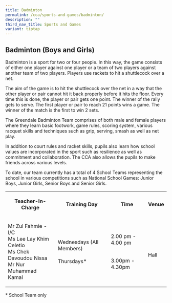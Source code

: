 ```yaml
---
title: Badminton
permalink: /cca/sports-and-games/badminton/
description: ""
third_nav_title: Sports and Games
variant: tiptap
---
```

<h2><strong>Badminton (Boys and Girls)</strong></h2>
<p>Badminton is a sport for two or four people. In this way, the game consists
of either one player against one player or a team of two players against
another team of two players. Players use rackets to hit a shuttlecock over
a net.</p>
<p>The aim of the game is to hit the shuttlecock over the net in a way that
the other player or pair cannot hit it back properly before it hits the
floor. Every time this is done, the player or pair gets one point. The
winner of the rally gets to serve. The first player or pair to reach 21
points wins a game. The winner of the match is the first to win 2 sets.</p>
<p>The Greendale Badminton Team comprises of both male and female players
where they learn basic footwork, game rules, scoring system, various racquet
skills and techniques such as grip, serving, smash as well as net play.</p>
<p>In addition to court rules and racket skills, pupils also learn how school
values are incorporated in the sport such as resilience as well as commitment
and collaboration. The CCA also allows the pupils to make friends across
various levels.</p>
<p>To date, our team currently has a total of 4 School Teams representing
the school in various competitions such as National School Games: Junior
Boys, Junior Girls, Senior Boys and Senior Girls.
<br>
</p>
<table style="minWidth: 100px">
<colgroup>
<col>
<col>
<col>
<col>
</colgroup>
<tbody>
<tr>
<th rowspan="1" colspan="1">
<p>Teacher-In-Charge</p>
</th>
<th rowspan="1" colspan="1">
<p>Training Day</p>
</th>
<th rowspan="1" colspan="1">
<p>Time</p>
</th>
<th rowspan="1" colspan="1">
<p>Venue</p>
</th>
</tr>
<tr>
<td rowspan="1" colspan="1">
<p>Mr Zul Fahmie - I/C
<br>Ms Lee Lay Khim Celetio
<br>Ms Chek Davoudou Nissa
<br>Mr Nur Muhammad Kamal
<br>
</p>
</td>
<td rowspan="1" colspan="1">
<p>Wednesdays (All Members)
<br>
<br>Thursdays*</p>
</td>
<td rowspan="1" colspan="1">
<p>2.00 pm - 4.00 pm</p>
<p></p>
<p>
<br>3.00pm - 4.30pm</p>
</td>
<td rowspan="1" colspan="1">
<p>
<br>Hall</p>
</td>
</tr>
</tbody>
</table>
<p>* School Team only</p>